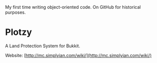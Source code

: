 My first time writing object-oriented code. On GitHub for historical purposes.

Plotzy
======

A Land Protection System for Bukkit.

Website: [http://mc.simplyian.com/wiki/](http://mc.simplyian.com/wiki/)
